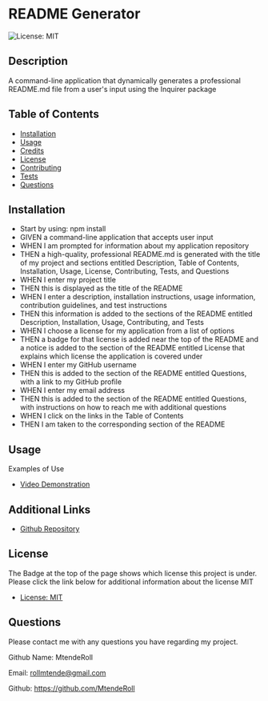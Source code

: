 # README Generator

![License: MIT](https://img.shields.io/badge/License-MIT-yellow.svg)

## Description

A command-line application that dynamically generates a professional README.md file from a user's input using the Inquirer package

## Table of Contents

- [Installation](#installation)
- [Usage](#usage)
- [Credits](#credits)
- [License](#license)
- [Contributing](#contribution)
- [Tests](#tests)
- [Questions](#questions)

## Installation

- Start by using: npm install
- GIVEN a command-line application that accepts user input
- WHEN I am prompted for information about my application repository
- THEN a high-quality, professional README.md is generated with the title of my project and sections entitled Description, Table of Contents, Installation, Usage, License, Contributing, Tests, and Questions
- WHEN I enter my project title
- THEN this is displayed as the title of the README
- WHEN I enter a description, installation instructions, usage information, contribution guidelines, and test instructions
- THEN this information is added to the sections of the README entitled Description, Installation, Usage, Contributing, and Tests
- WHEN I choose a license for my application from a list of options
- THEN a badge for that license is added near the top of the README and a notice is added to the section of the README entitled License that explains which license the application is covered under
- WHEN I enter my GitHub username
- THEN this is added to the section of the README entitled Questions, with a link to my GitHub profile
- WHEN I enter my email address
- THEN this is added to the section of the README entitled Questions, with instructions on how to reach me with additional questions
- WHEN I click on the links in the Table of Contents
- THEN I am taken to the corresponding section of the README

## Usage

Examples of Use

- [Video Demonstration](https://drive.google.com/file/d/1aonrFjnPxqaM76lMvW7wSNLxsAJw521I/view)

## Additional Links

- [Github Repository](https://mtenderoll.github.io/READMEgenerator/)

## License

The Badge at the top of the page shows which license this project is under. Please click the link below for additional information about the license
MIT

- [License: MIT](https://opensource.org/licenses/MIT)

## Questions

Please contact me with any questions you have regarding my project.

Github Name: MtendeRoll

Email: rollmtende@gmail.com

Github: https://github.com/MtendeRoll
